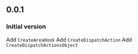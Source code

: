 ## 0.0.1

### Initial version

Add `CreateAreaHook`
Add `CreateDispatchAction`
Add `CreateDispatchActionsObject`
